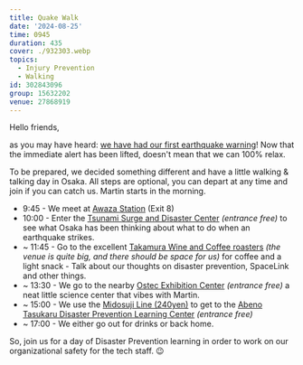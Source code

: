 ```yaml
---
title: Quake Walk
date: '2024-08-25'
time: 0945
duration: 435
cover: ./932303.webp
topics:
  - Injury Prevention
  - Walking
id: 302843096
group: 15632202
venue: 27868919
---
```


Hello friends,

as you may have heard: [we have had our first earthquake warning](https://asia.nikkei.com/Economy/Natural-disasters/Japan-s-Nankai-Trough-earthquake-advisory-5-things-to-know)! Now that the immediate alert has been lifted, doesn't mean that we can 100% relax.

To be prepared, we decided something different and have a little walking & talking day in Osaka. All steps are optional, you can depart at any time and join if you can catch us. Martin starts in the morning.

* 9:45 - We meet at [Awaza Station](https://maps.app.goo.gl/pfmw4TvgJGcsTF128) (Exit 8)
* 10:00 - Enter the [Tsunami Surge and Disaster Center](https://maps.app.goo.gl/aBuZsbPqyrS1CWax7) *(entrance free)* to see what Osaka has been thinking about what to do when an earthquake strikes.
* \~ 11:45 - Go to the excellent [Takamura Wine and Coffee roasters](https://maps.app.goo.gl/2y76nmgYJbXd3oNb6) *(the venue is quite big, and there should be space for us)* for coffee and a light snack - Talk about our thoughts on disaster prevention, SpaceLink and other things.
* \~ 13:30 - We go to the nearby [Ostec Exhibition Center](https://maps.app.goo.gl/teXvcG9Sd2LRWnMn6) *(entrance free)* a neat little science center that vibes with Martin.
* \~ 15:00 - We use the [Midosuji Line (240yen)](https://maps.app.goo.gl/L4ngbLPiZMWj4ZPGA) to get to the [Abeno Tasukaru Disaster Prevention Learning Center](https://maps.app.goo.gl/zi9bFeoZyzS4GZxm9) *(entrance free)*
* \~ 17:00 - We either go out for drinks or back home.

So, join us for a day of Disaster Prevention learning in order to work on our organizational safety for the tech staff. 😉

